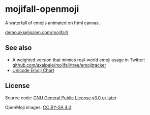 # mojifall-openmoji

A waterfall of emojis animated on html canvas.

[demo.akselipalen.com/mojifall/](http://demo.akselipalen.com/mojifall/)

## See also

- A weighted version that mimics real-world emoji usage in Twitter: [github.com/axelpale/mojifall/tree/emojitracker](https://github.com/axelpale/mojifall/tree/emojitracker)
- [Unicode Emoji Chart](https://unicode.org/emoji/charts/full-emoji-list.html)

## License

Source code: [GNU General Public License v3.0 or later](https://spdx.org/licenses/GPL-3.0-or-later.html#licenseText)

OpenMoji images: [CC BY-SA 4.0](https://creativecommons.org/licenses/by-sa/4.0/)
